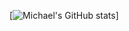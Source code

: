 [![Michael's GitHub stats](https://github-readme-stats123-two.vercel.app/api?username=m1chiguni386)]
